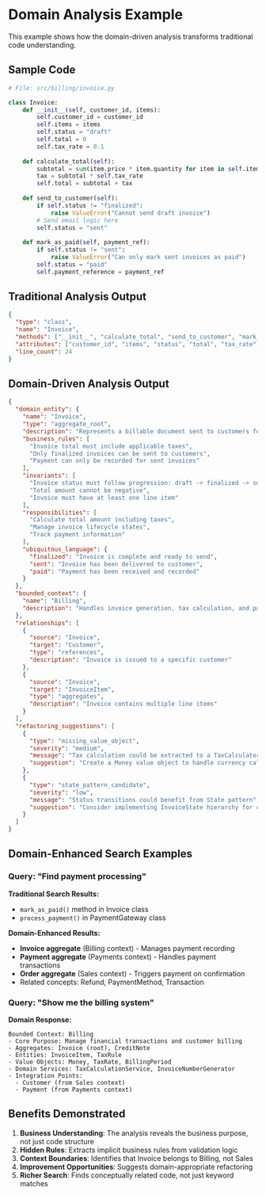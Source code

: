 # Domain Analysis Example

This example shows how the domain-driven analysis transforms traditional code understanding.

## Sample Code

```python
# File: src/billing/invoice.py

class Invoice:
    def __init__(self, customer_id, items):
        self.customer_id = customer_id
        self.items = items
        self.status = "draft"
        self.total = 0
        self.tax_rate = 0.1
        
    def calculate_total(self):
        subtotal = sum(item.price * item.quantity for item in self.items)
        tax = subtotal * self.tax_rate
        self.total = subtotal + tax
        
    def send_to_customer(self):
        if self.status != "finalized":
            raise ValueError("Cannot send draft invoice")
        # Send email logic here
        self.status = "sent"
        
    def mark_as_paid(self, payment_ref):
        if self.status != "sent":
            raise ValueError("Can only mark sent invoices as paid")
        self.status = "paid"
        self.payment_reference = payment_ref
```

## Traditional Analysis Output

```json
{
  "type": "class",
  "name": "Invoice",
  "methods": ["__init__", "calculate_total", "send_to_customer", "mark_as_paid"],
  "attributes": ["customer_id", "items", "status", "total", "tax_rate"],
  "line_count": 24
}
```

## Domain-Driven Analysis Output

```json
{
  "domain_entity": {
    "name": "Invoice",
    "type": "aggregate_root",
    "description": "Represents a billable document sent to customers for payment",
    "business_rules": [
      "Invoice total must include applicable taxes",
      "Only finalized invoices can be sent to customers",
      "Payment can only be recorded for sent invoices"
    ],
    "invariants": [
      "Invoice status must follow progression: draft -> finalized -> sent -> paid",
      "Total amount cannot be negative",
      "Invoice must have at least one line item"
    ],
    "responsibilities": [
      "Calculate total amount including taxes",
      "Manage invoice lifecycle states",
      "Track payment information"
    ],
    "ubiquitous_language": {
      "finalized": "Invoice is complete and ready to send",
      "sent": "Invoice has been delivered to customer",
      "paid": "Payment has been received and recorded"
    }
  },
  "bounded_context": {
    "name": "Billing",
    "description": "Handles invoice generation, tax calculation, and payment tracking"
  },
  "relationships": [
    {
      "source": "Invoice",
      "target": "Customer",
      "type": "references",
      "description": "Invoice is issued to a specific customer"
    },
    {
      "source": "Invoice", 
      "target": "InvoiceItem",
      "type": "aggregates",
      "description": "Invoice contains multiple line items"
    }
  ],
  "refactoring_suggestions": [
    {
      "type": "missing_value_object",
      "severity": "medium",
      "message": "Tax calculation could be extracted to a TaxCalculator value object",
      "suggestion": "Create a Money value object to handle currency calculations"
    },
    {
      "type": "state_pattern_candidate",
      "severity": "low",
      "message": "Status transitions could benefit from State pattern",
      "suggestion": "Consider implementing InvoiceState hierarchy for cleaner state management"
    }
  ]
}
```

## Domain-Enhanced Search Examples

### Query: "Find payment processing"

**Traditional Search Results:**
- `mark_as_paid()` method in Invoice class
- `process_payment()` in PaymentGateway class

**Domain-Enhanced Results:**
- **Invoice aggregate** (Billing context) - Manages payment recording
- **Payment aggregate** (Payments context) - Handles payment transactions
- **Order aggregate** (Sales context) - Triggers payment on confirmation
- Related concepts: Refund, PaymentMethod, Transaction

### Query: "Show me the billing system"

**Domain Response:**
```
Bounded Context: Billing
- Core Purpose: Manage financial transactions and customer billing
- Aggregates: Invoice (root), CreditNote
- Entities: InvoiceItem, TaxRule
- Value Objects: Money, TaxRate, BillingPeriod
- Domain Services: TaxCalculationService, InvoiceNumberGenerator
- Integration Points: 
  - Customer (from Sales context)
  - Payment (from Payments context)
```

## Benefits Demonstrated

1. **Business Understanding**: The analysis reveals the business purpose, not just code structure
2. **Hidden Rules**: Extracts implicit business rules from validation logic
3. **Context Boundaries**: Identifies that Invoice belongs to Billing, not Sales
4. **Improvement Opportunities**: Suggests domain-appropriate refactoring
5. **Richer Search**: Finds conceptually related code, not just keyword matches